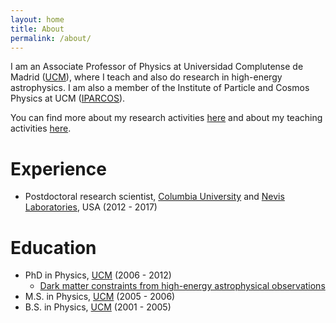 ```yaml
---
layout: home
title: About
permalink: /about/
---
```


I am an Associate Professor of Physics at Universidad Complutense de Madrid ([UCM](https://www.ucm.es)), where I teach and also do research in high-energy astrophysics. I am also a member of the Institute of Particle and Cosmos Physics at UCM ([IPARCOS](https://www.ucm.es/iparcos/)).

You can find more about my research activities [here](/research/) and about my teaching activities [here](/teaching/).

# Experience

* Postdoctoral research scientist, [Columbia University](https://www.columbia.edu/) and [Nevis Laboratories](https://www.nevis.columbia.edu/), USA (2012 - 2017)

# Education

* PhD in Physics, [UCM](https://www.ucm.es) (2006 - 2012)
  * [Dark matter constraints from high-energy astrophysical observations](http://sagan.gae.ucm.es/~nieto/files/DNieto_thesis.pdf)
* M.S. in Physics, [UCM](https://www.ucm.es) (2005 - 2006)
* B.S. in Physics, [UCM](https://www.ucm.es) (2001 - 2005)